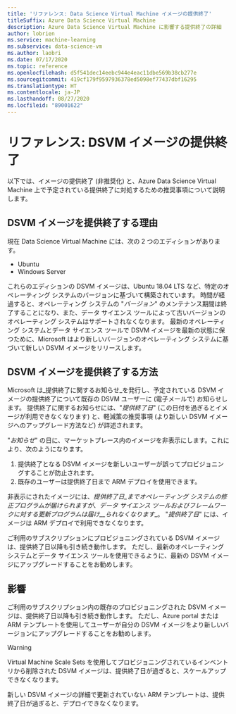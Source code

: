 ```yaml
---
title: 'リファレンス: Data Science Virtual Machine イメージの提供終了'
titleSuffix: Azure Data Science Virtual Machine
description: Azure Data Science Virtual Machine に影響する提供終了の詳細
author: lobrien
ms.service: machine-learning
ms.subservice: data-science-vm
ms.author: laobri
ms.date: 07/17/2020
ms.topic: reference
ms.openlocfilehash: d5f541dec14eebc944e4eac11dbe569b38cb277e
ms.sourcegitcommit: 419cf179f9597936378ed5098ef77437dbf16295
ms.translationtype: HT
ms.contentlocale: ja-JP
ms.lasthandoff: 08/27/2020
ms.locfileid: "89001622"
---
```

# <a name="reference-retirements-of-dsvm-images"></a>リファレンス: DSVM イメージの提供終了

以下では、イメージの提供終了 (非推奨化) と、Azure Data Science Virtual Machine 上で予定されている提供終了に対処するための推奨事項について説明します。

## <a name="why-we-retire-dsvm-images"></a>DSVM イメージを提供終了する理由

現在 Data Science Virtual Machine には、次の 2 つのエディションがあります。

* Ubuntu
* Windows Server

これらのエディションの DSVM イメージは、Ubuntu 18.04 LTS など、特定のオペレーティング システムのバージョンに基づいて構築されています。 時間が経過すると、オペレーティング システムの "_バージョン_" のメンテナンス期間は終了することになり、また、データ サイエンス ツールによって古いバージョンのオペレーティング システムはサポートされなくなります。 最新のオペレーティング システムとデータ サイエンス ツールで DSVM イメージを最新の状態に保つために、Microsoft はより新しいバージョンのオペレーティング システムに基づいて新しい DSVM イメージをリリースします。

## <a name="how-we-retire-dsvm-images"></a>DSVM イメージを提供終了する方法

Microsoft は_提供終了に関するお知らせ_を発行し、予定されている DSVM イメージの提供終了について既存の DSVM ユーザーに (電子メールで) お知らせします。 提供終了に関するお知らせには、"_提供終了日_" (この日付を過ぎるとイメージが利用できなくなります) と、軽減策の推奨事項 (より新しい DSVM イメージへのアップグレード方法など) が詳述されます。

"_お知らせ_" の日に、マーケットプレース内のイメージを非表示にします。これにより、次のようになります。

1. 提供終了となる DSVM イメージを新しいユーザーが誤ってプロビジョニングすることが防止されます。
2. 既存のユーザーは提供終了日まで ARM デプロイを使用できます。

非表示にされたイメージには、_提供終了日_までオペレーティング システムの修正プログラムが届けられますが、データ サイエンス ツールおよびフレームワークに対する更新プログラムは届け__られなくなります__。 "_提供終了日_" には、イメージは ARM デプロイで利用できなくなります。

ご利用のサブスクリプションにプロビジョニングされている DSVM イメージは、提供終了日以降も引き続き動作します。 ただし、最新のオペレーティング システムとデータ サイエンス ツールを使用できるように、最新の DSVM イメージにアップグレードすることをお勧めします。

## <a name="impact"></a>影響

ご利用のサブスクリプション内の既存のプロビジョニングされた DSVM イメージは、提供終了日以降も引き続き動作します。 ただし、Azure portal または ARM テンプレートを使用してユーザーが自分の DSVM イメージをより新しいバージョンにアップグレードすることをお勧めします。

> [!WARNING]
> Virtual Machine Scale Sets を使用してプロビジョニングされているインベントリから削除された DSVM イメージは、提供終了日が過ぎると、スケールアップできなくなります。
>
> 新しい DSVM イメージの詳細で更新されていない ARM テンプレートは、提供終了日が過ぎると、デプロイできなくなります。

